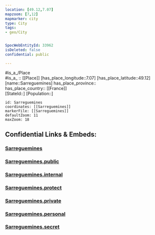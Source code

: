 ```yaml
---
location: [49.12,7.07] 
mapzoom: [7,12] 
mapmarker: city 
type: City
tags:
- geo/City


SpocWebEntityId: 33962
isDeleted: false
confidential: public

---
```

#is_a_/Place  
#is_a_ :: [[Place]] 
[has_place_longitude::7.07] 
[has_place_latitude::49.12] 
[name::Sarreguemines] 
has_place_province::  
has_place_country:: [[France]]  
[StateId::] 
[Population::] 



```leaflet
id: Sarreguemines
coordinates: [[Sarreguemines]] 
markerFile: [[Sarreguemines]] 
defaultZoom: 11 
maxZoom: 18
```


## Confidential Links & Embeds: 

### [Sarreguemines](/_Standards/Earth/Continent/Europe/Europe~West/France/regions~France/Grand_Est/departments~Grand_Est/Moselle/communes~Moselle/Sarreguemines.md) 

### [Sarreguemines.public](/_public/Earth/Continent/Europe/Europe~West/France/regions~France/Grand_Est/departments~Grand_Est/Moselle/communes~Moselle/Sarreguemines.public.md) 

### [Sarreguemines.internal](/_internal/Earth/Continent/Europe/Europe~West/France/regions~France/Grand_Est/departments~Grand_Est/Moselle/communes~Moselle/Sarreguemines.internal.md) 

### [Sarreguemines.protect](/_protect/Earth/Continent/Europe/Europe~West/France/regions~France/Grand_Est/departments~Grand_Est/Moselle/communes~Moselle/Sarreguemines.protect.md) 

### [Sarreguemines.private](/_private/Earth/Continent/Europe/Europe~West/France/regions~France/Grand_Est/departments~Grand_Est/Moselle/communes~Moselle/Sarreguemines.private.md) 

### [Sarreguemines.personal](/_personal/Earth/Continent/Europe/Europe~West/France/regions~France/Grand_Est/departments~Grand_Est/Moselle/communes~Moselle/Sarreguemines.personal.md) 

### [Sarreguemines.secret](/_secret/Earth/Continent/Europe/Europe~West/France/regions~France/Grand_Est/departments~Grand_Est/Moselle/communes~Moselle/Sarreguemines.secret.md)

